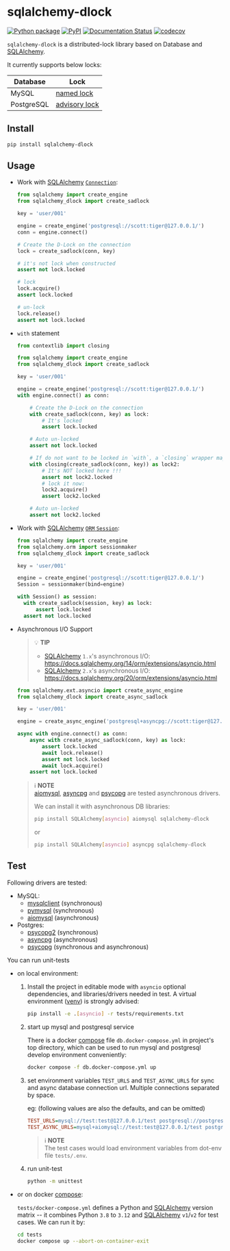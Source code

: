 # sqlalchemy-dlock

[![Python package](https://github.com/tanbro/sqlalchemy-dlock/actions/workflows/python-package.yml/badge.svg)](https://github.com/tanbro/sqlalchemy-dlock/actions/workflows/python-package.yml)
[![PyPI](https://img.shields.io/pypi/v/sqlalchemy-dlock)](https://pypi.org/project/sqlalchemy-dlock/)
[![Documentation Status](https://readthedocs.org/projects/sqlalchemy-dlock/badge/?version=latest)](https://sqlalchemy-dlock.readthedocs.io/en/latest/)
[![codecov](https://codecov.io/gh/tanbro/sqlalchemy-dlock/branch/main/graph/badge.svg)](https://codecov.io/gh/tanbro/sqlalchemy-dlock)

`sqlalchemy-dlock` is a distributed-lock library based on Database and [SQLAlchemy][].

It currently supports below locks:

| Database   | Lock                                                                                          |
|------------|-----------------------------------------------------------------------------------------------|
| MySQL      | [named lock](https://dev.mysql.com/doc/refman/en/locking-functions.html)                      |
| PostgreSQL | [advisory lock](https://www.postgresql.org/docs/current/explicit-locking.html#ADVISORY-LOCKS) |

## Install

```bash
pip install sqlalchemy-dlock
```

## Usage

- Work with [SQLAlchemy][] [`Connection`](https://docs.sqlalchemy.org/20/core/connections.html):

  ```python
  from sqlalchemy import create_engine
  from sqlalchemy_dlock import create_sadlock

  key = 'user/001'

  engine = create_engine('postgresql://scott:tiger@127.0.0.1/')
  conn = engine.connect()

  # Create the D-Lock on the connection
  lock = create_sadlock(conn, key)

  # it's not lock when constructed
  assert not lock.locked

  # lock
  lock.acquire()
  assert lock.locked

  # un-lock
  lock.release()
  assert not lock.locked
  ```

- `with` statement

  ```python
  from contextlib import closing

  from sqlalchemy import create_engine
  from sqlalchemy_dlock import create_sadlock

  key = 'user/001'

  engine = create_engine('postgresql://scott:tiger@127.0.0.1/')
  with engine.connect() as conn:

      # Create the D-Lock on the connection
      with create_sadlock(conn, key) as lock:
          # It's locked
          assert lock.locked

      # Auto un-locked
      assert not lock.locked

      # If do not want to be locked in `with`, a `closing` wrapper may help
      with closing(create_sadlock(conn, key)) as lock2:
          # It's NOT locked here !!!
          assert not lock2.locked
          # lock it now:
          lock2.acquire()
          assert lock2.locked

      # Auto un-locked
      assert not lock2.locked
  ```

- Work with [SQLAlchemy][] [`ORM` `Session`](https://docs.sqlalchemy.org/en/20/orm/session.html):

  ```python
  from sqlalchemy import create_engine
  from sqlalchemy.orm import sessionmaker
  from sqlalchemy_dlock import create_sadlock

  key = 'user/001'

  engine = create_engine('postgresql://scott:tiger@127.0.0.1/')
  Session = sessionmaker(bind=engine)

  with Session() as session:
    with create_sadlock(session, key) as lock:
        assert lock.locked
    assert not lock.locked
  ```

- Asynchronous I/O Support

  > 💡 **TIP**
  >
  > - [SQLAlchemy][] `1.x`'s asynchronous I/O: <https://docs.sqlalchemy.org/14/orm/extensions/asyncio.html>
  > - [SQLAlchemy][] `2.x`'s asynchronous I/O: <https://docs.sqlalchemy.org/20/orm/extensions/asyncio.html>

  ```python
  from sqlalchemy.ext.asyncio import create_async_engine
  from sqlalchemy_dlock import create_async_sadlock

  key = 'user/001'

  engine = create_async_engine('postgresql+asyncpg://scott:tiger@127.0.0.1/')

  async with engine.connect() as conn:
      async with create_async_sadlock(conn, key) as lock:
          assert lock.locked
          await lock.release()
          assert not lock.locked
          await lock.acquire()
      assert not lock.locked
  ```

  > ℹ️ **NOTE** \
  > [aiomysql][], [asyncpg][] and [psycopg][] are tested asynchronous drivers.
  >
  > We can install it with asynchronous DB libraries:
  >
  > ```bash
  > pip install SQLAlchemy[asyncio] aiomysql sqlalchemy-dlock
  > ```
  >
  > or
  >
  > ```bash
  > pip install SQLAlchemy[asyncio] asyncpg sqlalchemy-dlock
  > ```

## Test

Following drivers are tested:

- MySQL:
  - [mysqlclient][] (synchronous)
  - [pymysql][] (synchronous)
  - [aiomysql][] (asynchronous)
- Postgres:
  - [psycopg2][] (synchronous)
  - [asyncpg][] (asynchronous)
  - [psycopg][] (synchronous and asynchronous)

You can run unit-tests

- on local environment:

  1. Install the project in editable mode with `asyncio` optional dependencies, and libraries/drivers needed in test. A virtual environment ([venv][]) is strongly advised:

     ```bash
     pip install -e .[asyncio] -r tests/requirements.txt
     ```

  2. start up mysql and postgresql service

     There is a docker [compose][] file `db.docker-compose.yml` in project's top directory,
     which can be used to run mysql and postgresql develop environment conveniently:

     ```bash
     docker compose -f db.docker-compose.yml up
     ```

  3. set environment variables `TEST_URLS` and `TEST_ASYNC_URLS` for sync and async database connection url.
     Multiple connections separated by space.

     eg: (following values are also the defaults, and can be omitted)

     ```ini
     TEST_URLS=mysql://test:test@127.0.0.1/test postgresql://postgres:test@127.0.0.1/
     TEST_ASYNC_URLS=mysql+aiomysql://test:test@127.0.0.1/test postgresql+asyncpg://postgres:test@127.0.0.1/
     ```

     > ℹ️ **NOTE** \
     > The test cases would load environment variables from dot-env file `tests/.env`.

  4. run unit-test

     ```bash
     python -m unittest
     ```

- or on docker [compose][]:

  `tests/docker-compose.yml` defines a Python and [SQLAlchemy][] version matrix -- it combines Python `3.8` to `3.12` and [SQLAlchemy][] `v1`/`v2` for test cases. We can run it by:

  ```bash
  cd tests
  docker compose up --abort-on-container-exit
  ```

[SQLAlchemy]: https://www.sqlalchemy.org/ "The Python SQL Toolkit and Object Relational Mapper"
[venv]: https://docs.python.org/library/venv.html "The venv module supports creating lightweight “virtual environments”, each with their own independent set of Python packages installed in their site directories. "
[mysqlclient]: https://pypi.org/project/mysqlclient/ "Python interface to MySQL"
[psycopg2]: https://pypi.org/project/psycopg2/ "PostgreSQL database adapter for Python"
[psycopg]: https://pypi.org/project/psycopg/ "Psycopg 3 is a modern implementation of a PostgreSQL adapter for Python."
[aiomysql]: https://pypi.org/project/aiomysql/ "aiomysql is a “driver” for accessing a MySQL database from the asyncio (PEP-3156/tulip) framework."
[asyncpg]: https://pypi.org/project/asyncpg/ "asyncpg is a database interface library designed specifically for PostgreSQL and Python/asyncio. "
[pymysql]: https://pypi.org/project/pymysql/ "Pure Python MySQL Driver"
[compose]: https://docs.docker.com/compose/ "Compose is a tool for defining and running multi-container Docker applications."
